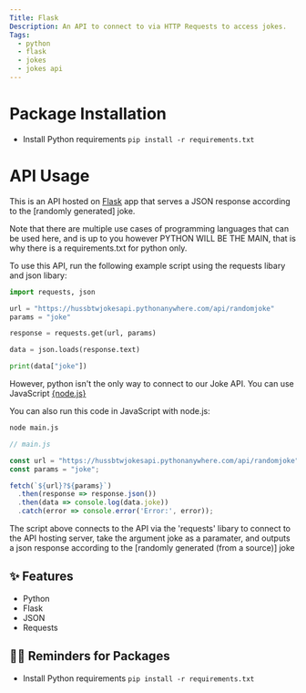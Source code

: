 ```yaml
---
Title: Flask
Description: An API to connect to via HTTP Requests to access jokes.
Tags:
  - python
  - flask
  - jokes
  - jokes api
---
```


# Package Installation

- Install Python requirements `pip install -r requirements.txt`

# API Usage

This is an API hosted on [Flask](https://flask.palletsprojects.com/en/1.1.x/) app that serves a JSON response according to the [randomly generated] joke.

Note that there are multiple use cases of programming languages that can be used here, and is up to you however PYTHON WILL BE THE MAIN, that is why there is a requirements.txt for python only.

To use this API, run the following example script using the requests libary and json libary:

```python
import requests, json

url = "https://hussbtwjokesapi.pythonanywhere.com/api/randomjoke"
params = "joke"

response = requests.get(url, params)

data = json.loads(response.text)

print(data["joke"])
```

However, python isn't the only way to connect to our Joke API. You can use JavaScript [{node.js}](https://https://nodejs.org/en)

You can also run this code in JavaScript with node.js:

```bash
node main.js
```

```javascript
// main.js

const url = "https://hussbtwjokesapi.pythonanywhere.com/api/randomjoke";
const params = "joke";

fetch(`${url}?${params}`)
  .then(response => response.json())
  .then(data => console.log(data.joke))
  .catch(error => console.error('Error:', error));
```


The script above connects to the API via the 'requests' libary to connect to the API hosting server, take the argument joke as a paramater, and outputs a json response according to the [randomly generated (from a source)] joke

## ✨ Features

- Python
- Flask
- JSON
- Requests

## 💁‍♀️ Reminders for Packages

- Install Python requirements `pip install -r requirements.txt`

